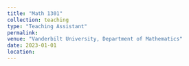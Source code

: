 ```yaml
---
title: "Math 1301"
collection: teaching
type: "Teaching Assistant"
permalink: 
venue: "Vanderbilt University, Department of Mathematics"
date: 2023-01-01
location: 
---
```

